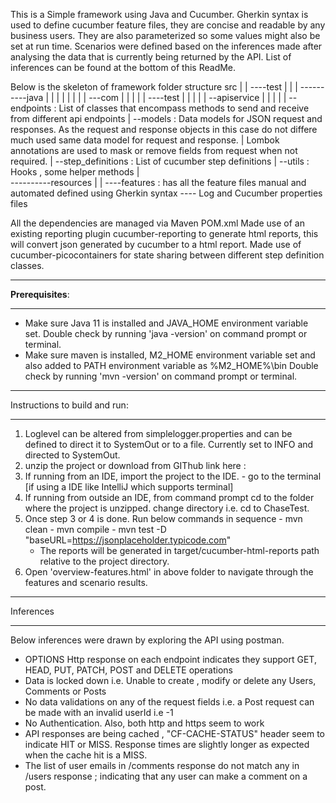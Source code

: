 This is a Simple framework using Java and Cucumber.
Gherkin syntax is used to define cucumber feature files, they are concise and readable by any business users. They are also parameterized so some values might also be set at run time.
Scenarios were defined based on the inferences made after analysing the data that is currently being returned by the API. List of inferences can be found at the bottom of this ReadMe. 

Below is the skeleton of framework folder structure
  src
  |
  |
  ----test
  |     |
  |     ----------java
  |     |            | 
  |     |            |
  |     |            ---com 
		|				|
		|				|
		|				----test
		|				       |
		|					   |
		|					   --apiservice
		|								|
		|								|
		|								--endpoints : List of classes that encompass methods to send and receive from different api endpoints 
		|								--models : Data models for JSON request and responses. As the request and response objects in this case do not differe much used same data model for request and response. 
		|											Lombok annotations are used to mask or remove fields from request when not required.
		|								--step_definitions : List of cucumber step definitions 
		|								--utils : Hooks , some helper methods
		|							
		----------resources
						|
						|
						----features : has all the feature files manual and automated defined using Gherkin syntax
						---- Log and Cucumber properties files
  

All the dependencies are managed via Maven POM.xml
Made use of an existing reporting plugin cucumber-reporting to generate html reports, this will convert json generated by cucumber to a html report.
Made use of cucumber-picocontainers for state sharing between different step definition classes. 

**********************
****Prerequisites****:
**********************
- Make sure Java 11 is installed and JAVA_HOME environment variable set.
   Double check by running 'java -version' on command prompt or terminal.
- Make sure maven is installed, M2_HOME environment variable set and also added to PATH environment variable as %M2_HOME%\bin
   Double check by running 'mvn -version' on command prompt or terminal.

******************************
Instructions to build and run:
******************************
1. Loglevel can be altered from simplelogger.properties and can be defined to direct it to SystemOut or to a file.
     Currently set to INFO and directed to SystemOut.
2. unzip the project or download from GIThub link here : 
3. If running from an IDE, import the project to the IDE.
        - go to the terminal [if using a IDE like IntelliJ which supports terminal]
4. If running from outside an IDE, from command prompt cd to the folder where the project is unzipped. change directory i.e. cd to ChaseTest.
5. Once step 3 or 4 is done. Run below commands in sequence
        - mvn clean
        - mvn compile
        - mvn test -D "baseURL=https://jsonplaceholder.typicode.com" 
    - The reports will be generated in target/cucumber-html-reports path relative to the project directory.
6. Open 'overview-features.html' in above folder to navigate through the features and scenario results.


******************************
Inferences 
******************************
Below inferences were drawn by exploring the API using postman.

- OPTIONS Http response on each endpoint indicates they support GET, HEAD, PUT, PATCH, POST and DELETE operations
- Data is locked down i.e. Unable to create , modify or delete any Users, Comments or Posts
- No data validations on any of the request fields i.e. a Post request can be made with an invalid userId i.e -1
- No Authentication. Also, both http and https seem to work
- API responses are being cached , "CF-CACHE-STATUS" header seem to indicate HIT or MISS. Response times are slightly longer as expected when the cache hit is a MISS. 
- The list of user emails in /comments response do not match any in /users response ; indicating that any user can make a comment on a post.




